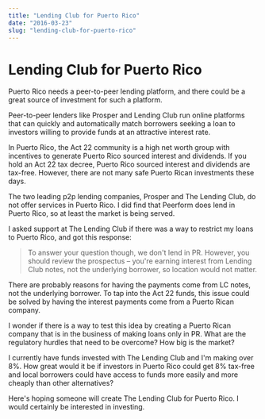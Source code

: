 ```yaml
---
title: "Lending Club for Puerto Rico"
date: "2016-03-23"
slug: "lending-club-for-puerto-rico"
---
```


# Lending Club for Puerto Rico

Puerto Rico needs a peer-to-peer lending platform, and there could be a great source of investment for such a platform.

Peer-to-peer lenders like Prosper and Lending Club run online platforms that can quickly and automatically match borrowers seeking a loan to investors willing to provide funds at an attractive interest rate.

In Puerto Rico, the Act 22 community is a high net worth group with incentives to generate Puerto Rico sourced interest and dividends. If you hold an Act 22 tax decree, Puerto Rico sourced interest and dividends are tax-free. However, there are not many safe Puerto Rican investments these days.

The two leading p2p lending companies, Prosper and The Lending Club, do not offer services in Puerto Rico. I did find that Peerform does lend in Puerto Rico, so at least the market is being served.

I asked support at The Lending Club if there was a way to restrict my loans to Puerto Rico, and got this response:

> To answer your question though, we don't lend in PR. However, you should review the prospectus – you're earning interest from Lending Club notes, not the underlying borrower, so location would not matter.

There are probably reasons for having the payments come from LC notes, not the underlying borrower. To tap into the Act 22 funds, this issue could be solved by having the interest payments come from a Puerto Rican company.

I wonder if there is a way to test this idea by creating a Puerto Rican company that is in the business of making loans only in PR. What are the regulatory hurdles that need to be overcome? How big is the market?

I currently have funds invested with The Lending Club and I'm making over 8%. How great would it be if investors in Puerto Rico could get 8% tax-free and local borrowers could have access to funds more easily and more cheaply than other alternatives?

Here's hoping someone will create The Lending Club for Puerto Rico. I would certainly be interested in investing.